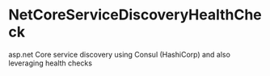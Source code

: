 # NetCoreServiceDiscoveryHealthCheck
asp.net Core service discovery using Consul (HashiCorp) and also leveraging health checks
